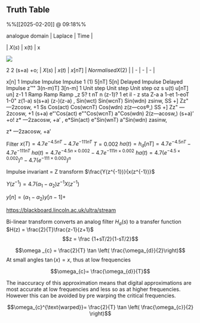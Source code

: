 
## Truth Table
%%[[2025-02-20]] @ 09:18%%

analogue domain
| Laplace | Time | 

| $X(s)$ | x(t) | x


![](Pasted%20image%2020250220092736.png)

2 2
(s+a) +o;
| $X(s)$ | $x(t)$ | $x[nT]$ | $Normalised X(2)$ |
| - | - | - |

x[n]
1 Impulse Impulse Impulse 1
(1) 5[nT] 5[n]
Delayed Impulse Delayed Impulse z™"
3(n-m)T] 3[n-m]
1 Unit step Unit step Unit step oz
s u(t) u[nT] un] z-1
1 Ramp Ramp Ramp _z
5? t nT n (z-1)?
1 et il - z
sta Z-a
a 1-et 1-eoT 1-0" z(1-a)
s(s+a) (z-)(z-a)
, Sin(wct) Sin(wcnT) Sin(wdn) zsinw,
SS +] Zz" —2zcosw, +1
Ss Cos(act) Cos(wcnT) Cos(wdn) z(z—cos®,)
SS +] Zz" —2zcosw, +1
(s+a) e“'Cos(act) e""Cos(wcnT) a"Cos(wdn) 2(z—acosw,)
(s+a)’ +o! z* —2zacosw, +a’
, e*Sin(act) e"Sin(wnT) a"Sin(wdn) zasinw,

z* —2zacosw, +a’

 

 
Filter
$x(T) = 4.7e^{-4.5nT} - 4.7e^{-111nT}$
$T = 0.002$
$ha (t) = h_{d}[nT] = 4.7e^{-4.5nT} - 4.7e^{-111nT}$
$ha (t) = 4.7e^{-4.5n\times 0.002} - 4.7e^{-111n\times 0.002}$
$ha (t) = 4.7(e^{-4.5 \times 0.002})^{n} - 4.7(e^{-111\times 0.002})^{n}$

Impulse invariant = Z transform
$\frac{Y(z^{-1})}{x(z^{-1})}$

$Y(z^{-1}) = 4.7(\alpha_{1}-\alpha_{2})z^{-1}X(z^{-1})$

$y[n] = (\alpha_{1}-\alpha_{2})y[n-1] +$

https://blackboard.lincoln.ac.uk/ultra/stream


Bi-linear transform converts an analog filter $H_{a}(s)$ to a transfer function $H(z) = \frac{2}{T}\frac{z-1}{z+1}$
$$z = \frac {1+sT/2}{1-sT/2}$$


$$\omega _{c} = \frac{2}{T} \tan \left( \frac{\omega_{d}}{2}\right)$$
At small angles $\tan(x) = x$, thus at low frequencies

$$\omega_{c}= \frac{\omega_{d}}{T}$$

The inaccuracy of this approximation means that digital approximations are most accurate at low frequencies and less so as at higher frequencies. However this can be avoided by pre warping the critical frequencies. 

$$\omega_{c}^{\text{warped}}= \frac{2}{T} \tan \left( \frac{\omega_{c}}{2} \right)$$



